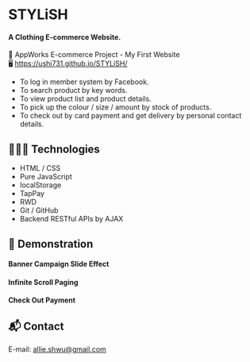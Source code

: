 # STYLiSH  
#### A Clothing E-commerce Website.
  
🏫 AppWorks E-commerce Project - My First Website   
🖥 https://ushi731.github.io/STYLiSH/
  
  
* To log in member system by Facebook.   
* To search product by key words.  
* To view product list and product details.  
* To pick up the colour / size / amount by stock of products.   
* To check out by card payment and get delivery by personal contact details.  

## 👩🏻‍💻 Technologies
  
* HTML / CSS
* Pure JavaScript
* localStorage
* TapPay
* RWD
* Git / GitHub
* Backend RESTful APIs by AJAX 
  
## 👀 Demonstration
    
#### Banner Campaign Slide Effect   
  
#### Infinite Scroll Paging  
  
#### Check Out Payment 
  
  
## 📬 Contact
E-mail: allie.shwu@gmail.com 

